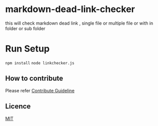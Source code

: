 # markdown-dead-link-checker
this will check markdown dead link , single file or multiple file or with in folder or sub folder

# Run Setup
``` npm install ```
``` node linkchecker.js ```


## How to contribute
Please refer [Contribute Guideline](https://github.com/abhir9/markdown-dead-link-checker/blob/master/CONTRIBUTING.md)

## Licence 
[MIT](https://github.com/abhir9/markdown-dead-link-checker/blob/master/LICENSE)
